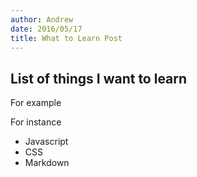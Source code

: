 ```yaml
---
author: Andrew
date: 2016/05/17
title: What to Learn Post
---
```


## List of things I want to learn

For example

For instance

- Javascript
- CSS
- Markdown
